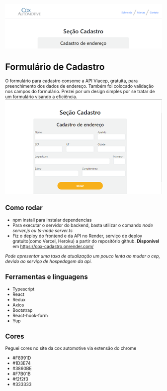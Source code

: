 ![screenshot](/frontend/src/assets/asset1.png)
# Formulário de Cadastro
O formulário para cadastro consome a API Viacep, gratuita, para preenchimento dos dados de endereço. Também foi colocado validação nos campos do formulário.
Prezei por um design simples por se tratar de um formulário visando a eficiência.
![screenshot](/frontend/src/assets/asset2.png)
## Como rodar
- npm install para instalar dependencias
- Para executar o servidor do backend, basta utilizar o comando *node server.js ou ts-node server.ts*
- Fiz o deploy do frontend e da API no Render, serviço de deploy gratuito(como Vercel, Heroku) a partir do repositório github.
**Disponível** em https://cox-cadastro.onrender.com/

*Pode apresentar uma taxa de atualização um pouco lenta ao mudar o cep, devido ao serviço de hospedagem da api.*

## Ferramentas e linguagens
- Typescript
- React
- Redux
- Axios
- Bootstrap
- React-hook-form
- Yup
## Cores
Peguei cores no site da cox automotive via extensão do chrome
- #F8991D
- #1D3E74
- #3860BE
- #F7B01B
- #f2f2f3
- #333333
